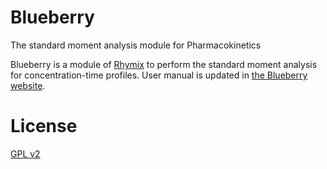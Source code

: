 # Blueberry
The standard moment analysis module for Pharmacokinetics 

Blueberry is a module of [Rhymix](https://github.com/rhymix/rhymix) to perform the standard moment analysis for concentration-time profiles.
User manual is updated in [the Blueberry website](https://nca.simcube.org/blueberry_users_guide/1255).

# License
[GPL v2](https://github.com/misol/blueberry/blob/master/modules/blueberry/LICENSE)


